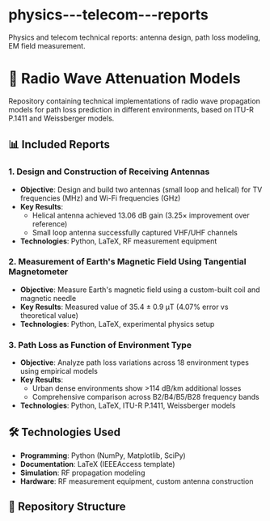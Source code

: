 # physics---telecom---reports
Physics and telecom technical reports: antenna design, path loss modeling, EM field measurement.

# 📡 Radio Wave Attenuation Models

Repository containing technical implementations of radio wave propagation models for path loss prediction in different environments, based on ITU-R P.1411 and Weissberger models.

## 📊 Included Reports

### 1. **Design and Construction of Receiving Antennas**
   - **Objective**: Design and build two antennas (small loop and helical) for TV frequencies (MHz) and Wi-Fi frequencies (GHz)
   - **Key Results**: 
     - Helical antenna achieved 13.06 dB gain (3.25× improvement over reference)
     - Small loop antenna successfully captured VHF/UHF channels
   - **Technologies**: Python, LaTeX, RF measurement equipment

### 2. **Measurement of Earth's Magnetic Field Using Tangential Magnetometer**
   - **Objective**: Measure Earth's magnetic field using a custom-built coil and magnetic needle
   - **Key Results**: Measured value of 35.4 ± 0.9 μT (4.07% error vs theoretical value)
   - **Technologies**: Python, LaTeX, experimental physics setup

### 3. **Path Loss as Function of Environment Type**
   - **Objective**: Analyze path loss variations across 18 environment types using empirical models
   - **Key Results**: 
     - Urban dense environments show >114 dB/km additional losses
     - Comprehensive comparison across B2/B4/B5/B28 frequency bands
   - **Technologies**: Python, LaTeX, ITU-R P.1411, Weissberger models

## 🛠️ Technologies Used

- **Programming**: Python (NumPy, Matplotlib, SciPy)
- **Documentation**: LaTeX (IEEEAccess template)
- **Simulation**: RF propagation modeling
- **Hardware**: RF measurement equipment, custom antenna construction

## 📁 Repository Structure

